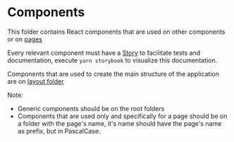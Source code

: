 # Components

This folder contains React components that are used on other components or on [pages](../pages)

Every relevant component must have a [Story](https://storybook.js.org/docs/react/get-started/whats-a-story) to facilitate
tests and documentation, execute `yarn storybook` to visualize this documentation.

Components that are used to create the main structure of the application are on [layout folder](../layouts)

Note:
- Generic components should be on the root folders
- Components that are used only and specifically for a page should be on a folder with the page's name, it's name should
have the page's name as prefix, but in PascalCase.
